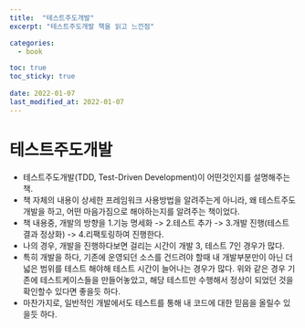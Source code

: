 ```yaml
---
title:  "테스트주도개발"
excerpt: "테스트주도개발 책을 읽고 느낀점"

categories:
  - book

toc: true
toc_sticky: true
 
date: 2022-01-07
last_modified_at: 2022-01-07
---
```

# 테스트주도개발

* 테스트주도개발(TDD, Test-Driven Development)이 어떤것인지를 설명해주는 책.
* 책 자체의 내용이 상세한 프레임워크 사용방법을 알려주는게 아니라, 왜 테스트주도개발을 하고, 어떤 마음가짐으로 해야하는지를 알려주는 책이었다.
* 책 내용중, 개발의 방향을 1.기능 명세화 -> 2.테스트 추가 -> 3.개발 진행(테스트 결과 정상화) -> 4.리팩토링하여 진행한다.
* 나의 경우, 개발을 진행하다보면 걸리는 시간이 개발 3, 테스트 7인 경우가 많다.
* 특히 개발을 하다, 기존에 운영되던 소스를 건드려야 할때 내 개발부분만이 아닌 더 넓은 범위를 테스트 해야해 테스트 시간이 늘어나는 경우가 많다.
위와 같은 경우 기존에 테스트케이스들을 만들어놓았고, 해당 테스트만 수행해서 정상이 되었던 것을 확인할수 있다면 좋을듯 하다.
* 마찬가지로, 일반적인 개발에서도 테스트를 통해 내 코드에 대한 믿음을 올릴수 있을듯 하다.
